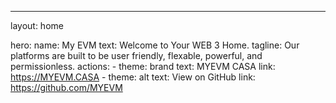 ---
layout: home

hero:
  name: My EVM
  text: Welcome to Your WEB 3 Home.
  tagline: Our platforms are built to be user friendly, flexable, powerful, and permissionless.
  actions:
    - theme: brand
      text: MYEVM CASA
      link: https://MYEVM.CASA
    - theme: alt
      text: View on GitHub
      link: https://github.com/MYEVM